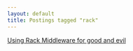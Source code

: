 ```yaml
---
layout: default
title: Postings tagged "rack"
---
```

[Using Rack Middleware for good and evil](http:///2009/05/using-rack-middleware-for-good-and-evil)<br />
